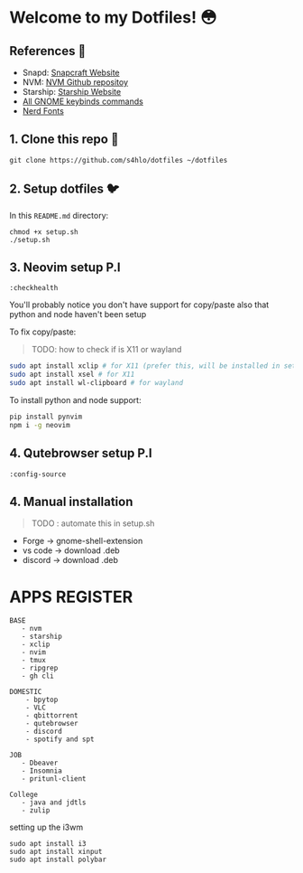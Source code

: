 # Welcome to my Dotfiles! 😳

## References 📝

- Snapd: [Snapcraft Website](https://snapcraft.io/snapd)
- NVM: [NVM Github repositoy](https://github.com/nvm-sh/nvm#installing-and-updating)
- Starship: [Starship Website](https://starship.rs/)
- [All GNOME keybinds commands](https://gist.github.com/justgook/4257735)
- [Nerd Fonts](https://www.nerdfonts.com/font-downloads)

## 1. Clone this repo 🗿

```
git clone https://github.com/s4hlo/dotfiles ~/dotfiles
```

## 2. Setup dotfiles 🐦

In this `README.md` directory:

```
chmod +x setup.sh
./setup.sh
```

## 3. Neovim setup P.I 

```
:checkhealth
```

You'll probably notice you don't have support for copy/paste also that python and node haven't been setup

To fix copy/paste:

> TODO: how to check if is X11 or wayland

```sh
sudo apt install xclip # for X11 (prefer this, will be installed in setup.sh)
sudo apt install xsel # for X11
sudo apt install wl-clipboard # for wayland
```

To install python and node support:

```sh
pip install pynvim
npm i -g neovim

```

## 4. Qutebrowser setup P.I

```
:config-source
```

## 4. Manual installation 

> TODO : automate this in setup.sh

- Forge -> gnome-shell-extension
- vs code -> download .deb
- discord -> download .deb

# APPS REGISTER

```
BASE
   - nvm
   - starship
   - xclip
   - nvim
   - tmux
   - ripgrep
   - gh cli

DOMESTIC
    - bpytop
    - VLC
    - qbittorrent
    - qutebrowser
    - discord
    - spotify and spt

JOB
   - Dbeaver
   - Insomnia
   - pritunl-client

College
   - java and jdtls
   - zulip
```



setting up the i3wm
```
sudo apt install i3
sudo apt install xinput
sudo apt install polybar
```

